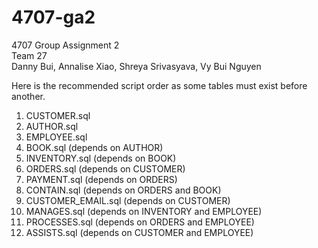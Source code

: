 # 4707-ga2
4707 Group Assignment 2 <br>
Team 27 <br>
Danny Bui, Annalise Xiao, Shreya Srivasyava, Vy Bui Nguyen <br>

Here is the recommended script order as some tables must exist before another. <br>
1. CUSTOMER.sql <br>
2. AUTHOR.sql <br>
3. EMPLOYEE.sql <br>
4. BOOK.sql (depends on AUTHOR) <br>
5. INVENTORY.sql (depends on BOOK) <br>
6. ORDERS.sql (depends on CUSTOMER) <br>
7. PAYMENT.sql (depends on ORDERS) <br>
8. CONTAIN.sql (depends on ORDERS and BOOK) <br>
9. CUSTOMER_EMAIL.sql (depends on CUSTOMER) <br>
10. MANAGES.sql (depends on INVENTORY and EMPLOYEE) <br>
11. PROCESSES.sql (depends on ORDERS and EMPLOYEE) <br>
12. ASSISTS.sql (depends on CUSTOMER and EMPLOYEE) <br>
